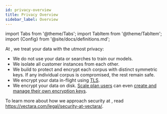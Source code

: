 ```yaml
---
id: privacy-overview
title: Privacy Overview
sidebar_label: Overview
---
```


import Tabs from '@theme/Tabs';
import TabItem from '@theme/TabItem';
import {Config} from '@site/docs/definitions.md';

At <Config v="names.company"/>, we treat your data with the utmost privacy:
* We do not use your data or searches to train our models.
* We isolate all customer instances from each other.
* We build <Config v="names.product"/> to protect and encrypt each corpus with distinct symmetric keys. If any individual corpus is compromised, the rest remain safe.
* We encrypt your data in-flight using [TLS](tls).
* We encrypt your data on disk. [Scale plan users](https://vectara.com/pricing/) can even [create and manage their own encryption keys](encryption).

To learn more about how we approach security at <Config v="names.company"/>, read https://vectara.com/legal/security-at-vectara/.
